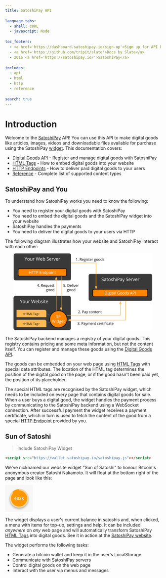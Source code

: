 ```yaml
---
title: SatoshiPay API

language_tabs:
  - shell: cURL
  - javascript: Node

toc_footers:
  - <a href='https://dashboard.satoshipay.io/sign-up'>Sign up for API key</a>
  - <a href='https://github.com/tripit/slate'>Docs by Slate</a>
  - 2016 <a href='https://satoshipay.io/'>SatoshiPay</a>

includes:
  - api
  - html
  - http
  - reference

search: true
---
```


# Introduction

Welcome to the [SatoshiPay](https://satoshipay.io/) API! You can use this API to make digital goods like articles, images, videos and downloadable files available for purchase using the SatoshiPay [widget](#sun-of-satoshi). This documentation covers:

* [Digital Goods API](#digital-goods-api) - Register and manage digital goods with SatoshiPay
* [HTML Tags](#html-tags) - How to embed digital goods into your website
* [HTTP Endpoints](#http-endpoints) - How to deliver paid digital goods to your users
* [Reference](#reference) - Complete list of supported content types

## SatoshiPay and You

To understand how SatoshiPay works you need to know the following:

* You need to register your digital goods with SatoshiPay
* You need to embed the digital goods and the SatoshiPay widget into your website
* SatoshiPay handles the payments
* You need to deliver the digital goods to your users via HTTP

The following diagram illustrates how your website and SatoshiPay interact with each other:

<p align="center">
  <img src="images/api.svg" width="450px" height="250px" />
</p>

The SatoshiPay backend manages a registry of your digital goods. This registry contains pricing and some meta information, but not the content itself. You can register and manage these goods using the [Digital Goods API](#digital-goods-api).

The goods can be embedded on your web page using [HTML Tags](#html-tags) with special data attributes. The location of the HTML tag determines the position of the digital good on the page, or if the good hasn't been paid yet, the position of its placeholder.

The special HTML tags are recognised by the SatoshiPay widget, which needs to be included on every page that contains digital goods for sale. When a user buys a digital good, the widget handles the payment process by communicating to the SatoshiPay backend using a WebSocket connection. After successful payment the widget receives a payment certificate, which in turn is used to fetch the content of the good from a special [HTTP Endpoint](#http-endpoints) provided by you.

## Sun of Satoshi

> Include SatoshiPay Widget

```html
<script src="https://wallet.satoshipay.io/satoshipay.js"></script>
```

We've nicknamed our website widget "Sun of Satoshi" to honour Bitcoin's anonymous creator Satoshi Nakamoto. It will float at the bottom right of the page and look like this:

<p>
  <img src="images/sun.png" />
</p>

The widget displays a user's current balance in satoshis and, when clicked, a menu with items for top-up, settings and help. It can be included *anywhere* on *any* web page and will automatically transform SatoshiPay [HTML Tags](#html-tags) into digital goods. See it in action at the <a href="https://satoshipay.io/">SatoshiPay website</a>.

The widget performs the following tasks:

* Generate a bitcoin wallet and keep it in the user's LocalStorage
* Communicate with SatoshiPay servers
* Control digital goods on the web page
* Interact with the user via menus and messages
